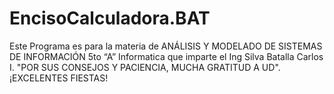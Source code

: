 # EncisoCalculadora.BAT
Este Programa es para la materia de ANÁLISIS Y MODELADO DE SISTEMAS DE INFORMACIÓN 5to “A” Informatica que imparte el Ing Silva Batalla Carlos I. "POR SUS CONSEJOS Y PACIENCIA,  MUCHA GRATITUD A UD". ¡EXCELENTES FIESTAS!
